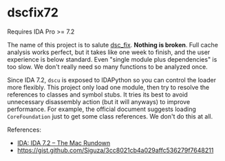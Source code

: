 # dscfix72

Requires IDA Pro >= 7.2

The name of this project is to salute [dsc_fix](https://github.com/deepinstinct/dsc_fix). **Nothing is broken**. Full cache analysis works perfect, but it takes like one week to finish, and the user experience is below standard. Even "single module plus dependencies" is too slow. We don't really need so many functions to be analyzed once.

Since IDA 7.2, `dscu` is exposed to IDAPython so you can control the loader more flexibly. This project only load one module, then try to resolve the references to classes and symbol stubs. It tries its best to avoid unnecessary disassembly action (but it will anyways) to improve performance. For example, the official document suggests loading `CoreFoundation` just to get some class references. We don't do this at all.

References:

* [IDA: IDA 7.2 – The Mac Rundown](https://www.hex-rays.com/products/ida/7_2/the_mac_rundown/)
* https://gist.github.com/Siguza/3cc8021cb4a029affc536279f7648211
